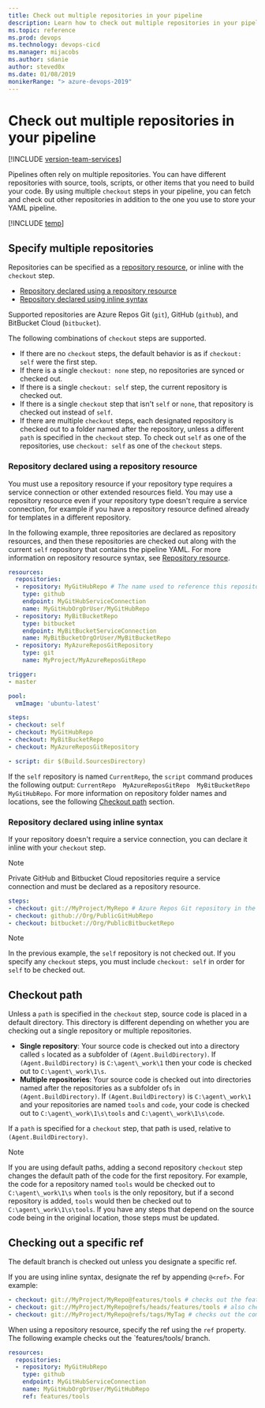 ```yaml
---
title: Check out multiple repositories in your pipeline
description: Learn how to check out multiple repositories in your pipeline
ms.topic: reference
ms.prod: devops
ms.technology: devops-cicd
ms.manager: mijacobs
ms.author: sdanie
author: steved0x
ms.date: 01/08/2019
monikerRange: "> azure-devops-2019"
---
```


# Check out multiple repositories in your pipeline

[!INCLUDE [version-team-services](../_shared/version-team-services.md)]

Pipelines often rely on multiple repositories. You can have different repositories with source, tools, scripts, or other items that you need to build your code. By using multiple `checkout` steps in your pipeline, you can fetch and check out other repositories in addition to the one you use to store your YAML pipeline.

[!INCLUDE [temp](../../_shared/feature-support-cloud-only.md)] 

## Specify multiple repositories

Repositories can be specified as a [repository resource](../yaml-schema.md#repository-resource), or inline with the `checkout` step. 

- [Repository declared using a repository resource](#repository-declared-using-a-repository-resource)
- [Repository declared using inline syntax](#repository-declared-using-inline-syntax)

Supported repositories are Azure Repos Git (`git`), GitHub (`github`), and BitBucket Cloud (`bitbucket`).

The following combinations of `checkout` steps are supported.

- If there are no `checkout` steps, the default behavior is as if `checkout: self` were the first step.
- If there is a single `checkout: none` step, no repositories are synced or checked out.
- If there is a single `checkout: self` step, the current repository is checked out.
- If there is a single `checkout` step that isn't `self` or `none`, that repository is checked out instead of `self`.
- If there are multiple `checkout` steps, each designated repository is checked out to a folder named after the repository, unless a different `path` is specified in the `checkout` step. To check out `self` as one of the repositories, use `checkout: self` as one of the `checkout` steps.

### Repository declared using a repository resource

You must use a repository resource if your repository type requires a service connection or other extended resources field. You may use a repository resource even if your repository type doesn't require a service connection, for example if you have a repository resource defined already for templates in a different repository.

In the following example, three repositories are declared as repository resources, and then these repositories are checked out along with the current `self` repository that contains the pipeline YAML. For more information on repository resource syntax, see [Repository resource](../yaml-schema.md#repository-resource).

```yaml
resources:
  repositories:
  - repository: MyGitHubRepo # The name used to reference this repository in the checkout step
    type: github
    endpoint: MyGitHubServiceConnection
    name: MyGitHubOrgOrUser/MyGitHubRepo
  - repository: MyBitBucketRepo
    type: bitbucket
    endpoint: MyBitBucketServiceConnection
    name: MyBitBucketOrgOrUser/MyBitBucketRepo
  - repository: MyAzureReposGitRepository
    type: git
    name: MyProject/MyAzureReposGitRepo

trigger:
- master

pool:
  vmImage: 'ubuntu-latest'

steps:
- checkout: self
- checkout: MyGitHubRepo
- checkout: MyBitBucketRepo
- checkout: MyAzureReposGitRepository

- script: dir $(Build.SourcesDirectory)
```

If the `self` repository is named `CurrentRepo`, the `script` command produces the following output: `CurrentRepo  MyAzureReposGitRepo  MyBitBucketRepo  MyGitHubRepo`. For more information on repository folder names and locations, see the following [Checkout path](#checkout-path) section.

### Repository declared using inline syntax

If your repository doesn't require a service connection, you can declare it inline with your `checkout` step.

> [!NOTE]
> Private GitHub and Bitbucket Cloud repositories require a service connection and must be declared as a repository resource.

```yaml
steps:
- checkout: git://MyProject/MyRepo # Azure Repos Git repository in the same organization
- checkout: github://Org/PublicGitHubRepo
- checkout: bitbucket://Org/PublicBitbucketRepo
```

> [!NOTE]
> In the previous example, the `self` repository is not checked out. If you specify any `checkout` steps, you must include `checkout: self` in order for `self` to be checked out.

## Checkout path

Unless a `path` is specified in the `checkout` step, source code is placed in a default directory. This directory is different depending on whether you are checking out a single repository or multiple repositories.

- **Single repository**: Your source code is checked out into a directory called `s` located as a subfolder of `(Agent.BuildDirectory)`. If `(Agent.BuildDirectory)` is `C:\agent\_work\1` then your code is checked out to `C:\agent\_work\1\s`.
- **Multiple repositories**: Your source code is checked out into directories named after the repositories as a subfolder of`s` in `(Agent.BuildDirectory)`. If `(Agent.BuildDirectory)` is `C:\agent\_work\1` and your repositories are named `tools` and `code`, your code is checked out to `C:\agent\_work\1\s\tools` and `C:\agent\_work\1\s\code`.

If a `path` is specified for a `checkout` step, that path is used, relative to `(Agent.BuildDirectory)`.

> [!NOTE]
> If you are using default paths, adding a second repository `checkout` step changes the default path of the code for the first repository. For example, the code for a repository named `tools` would be checked out to `C:\agent\_work\1\s` when `tools` is the only repository, but if a second repository is added, `tools` would then be checked out to `C:\agent\_work\1\s\tools`. If you have any steps that depend on the source code being in the original location, those steps must be updated.

## Checking out a specific ref

The default branch is checked out unless you designate a specific ref.

If you are using inline syntax, designate the ref by appending `@<ref>`. For example:

```yaml
- checkout: git://MyProject/MyRepo@features/tools # checks out the features/tools branch
- checkout: git://MyProject/MyRepo@refs/heads/features/tools # also checks out the features/tools branch
- checkout: git://MyProject/MyRepo@refs/tags/MyTag # checks out the commit referenced by MyTag.
```

When using a repository resource, specify the ref using the `ref` property. The following example checks out the `features/tools/ branch.

```yaml
resources:
  repositories:
  - repository: MyGitHubRepo
    type: github
    endpoint: MyGitHubServiceConnection
    name: MyGitHubOrgOrUser/MyGitHubRepo
    ref: features/tools
```

